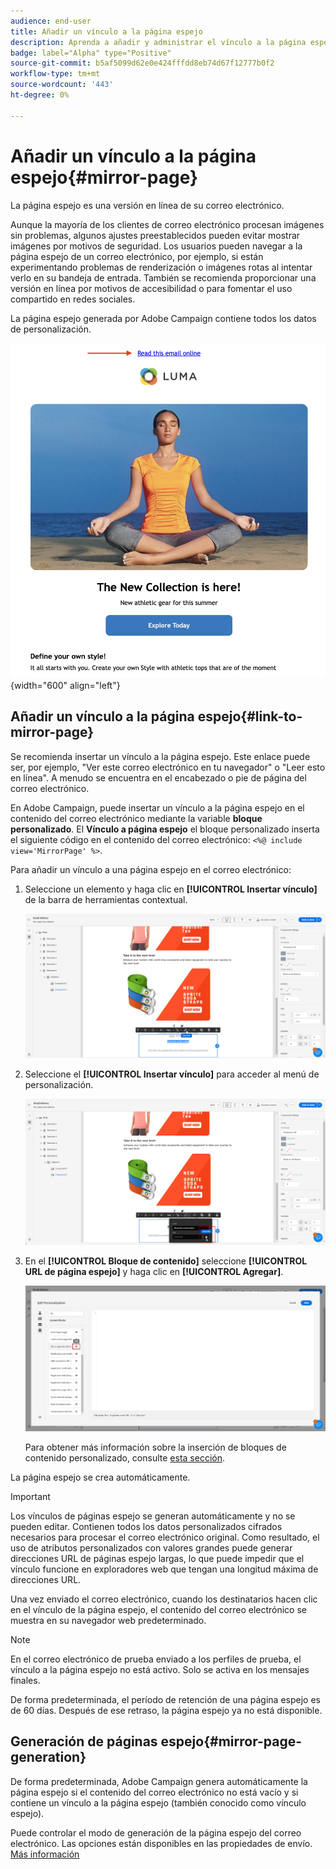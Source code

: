 ```yaml
---
audience: end-user
title: Añadir un vínculo a la página espejo
description: Aprenda a añadir y administrar el vínculo a la página espejo
badge: label="Alpha" type="Positive"
source-git-commit: b5af5099d62e0e424fffdd8eb74d67f12777b0f2
workflow-type: tm+mt
source-wordcount: '443'
ht-degree: 0%

---
```



# Añadir un vínculo a la página espejo{#mirror-page}

La página espejo es una versión en línea de su correo electrónico.

Aunque la mayoría de los clientes de correo electrónico procesan imágenes sin problemas, algunos ajustes preestablecidos pueden evitar mostrar imágenes por motivos de seguridad. Los usuarios pueden navegar a la página espejo de un correo electrónico, por ejemplo, si están experimentando problemas de renderización o imágenes rotas al intentar verlo en su bandeja de entrada. También se recomienda proporcionar una versión en línea por motivos de accesibilidad o para fomentar el uso compartido en redes sociales.

La página espejo generada por Adobe Campaign contiene todos los datos de personalización.

![ejemplo de vínculo espejo](assets/mirror-page-link.png){width="600" align="left"}

## Añadir un vínculo a la página espejo{#link-to-mirror-page}

Se recomienda insertar un vínculo a la página espejo. Este enlace puede ser, por ejemplo, &quot;Ver este correo electrónico en tu navegador&quot; o &quot;Leer esto en línea&quot;. A menudo se encuentra en el encabezado o pie de página del correo electrónico.

En Adobe Campaign, puede insertar un vínculo a la página espejo en el contenido del correo electrónico mediante la variable **bloque personalizado**. El **Vínculo a página espejo** el bloque personalizado inserta el siguiente código en el contenido del correo electrónico: `<%@ include view='MirrorPage' %>`.

Para añadir un vínculo a una página espejo en el correo electrónico:

1. Seleccione un elemento y haga clic en **[!UICONTROL Insertar vínculo]** de la barra de herramientas contextual.

   ![](assets/message-tracking-mirror-page.png)

1. Seleccione el **[!UICONTROL Insertar vínculo]** para acceder al menú de personalización.

   ![](assets/message-tracking-mirror-page_2.png)

1. En el **[!UICONTROL Bloque de contenido]** seleccione **[!UICONTROL URL de página espejo]** y haga clic en **[!UICONTROL Agregar]**.

   ![](assets/message-tracking-mirror-page_3.png)

   Para obtener más información sobre la inserción de bloques de contenido personalizado, consulte [esta sección](../personalization/personalize.md#personalize-emails).

La página espejo se crea automáticamente.

>[!IMPORTANT]
>
>Los vínculos de páginas espejo se generan automáticamente y no se pueden editar. Contienen todos los datos personalizados cifrados necesarios para procesar el correo electrónico original. Como resultado, el uso de atributos personalizados con valores grandes puede generar direcciones URL de páginas espejo largas, lo que puede impedir que el vínculo funcione en exploradores web que tengan una longitud máxima de direcciones URL.

Una vez enviado el correo electrónico, cuando los destinatarios hacen clic en el vínculo de la página espejo, el contenido del correo electrónico se muestra en su navegador web predeterminado.

>[!NOTE]
>
>En el correo electrónico de prueba enviado a los perfiles de prueba, el vínculo a la página espejo no está activo. Solo se activa en los mensajes finales.

De forma predeterminada, el período de retención de una página espejo es de 60 días. Después de ese retraso, la página espejo ya no está disponible.


## Generación de páginas espejo{#mirror-page-generation}

De forma predeterminada, Adobe Campaign genera automáticamente la página espejo si el contenido del correo electrónico no está vacío y si contiene un vínculo a la página espejo (también conocido como vínculo espejo).

Puede controlar el modo de generación de la página espejo del correo electrónico. Las opciones están disponibles en las propiedades de envío. [Más información](../advanced-settings/delivery-settings.md#mirror)
